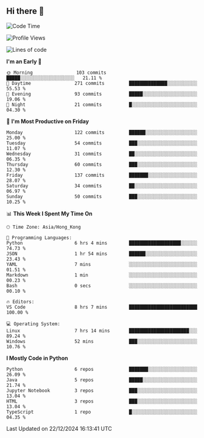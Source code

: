 ## Hi there 👋

<!--
**gessiegulugulu/gessiegulugulu** is a ✨ _special_ ✨ repository because its `README.md` (this file) appears on your GitHub profile.

Here are some ideas to get you started:

- 🔭 I’m currently working on ...
- 🌱 I’m currently learning ...
- 👯 I’m looking to collaborate on ...
- 🤔 I’m looking for help with ...
- 💬 Ask me about ...
- 📫 How to reach me: ...
- 😄 Pronouns: ...
- ⚡ Fun fact: ...
-->

<!--START_SECTION:waka-->
![Code Time](http://img.shields.io/badge/Code%20Time-243%20hrs%2018%20mins-blue)

![Profile Views](http://img.shields.io/badge/Profile%20Views-4-blue)

![Lines of code](https://img.shields.io/badge/From%20Hello%20World%20I%27ve%20Written-3.3%20million%20lines%20of%20code-blue)

**I'm an Early 🐤** 

```text
🌞 Morning                103 commits         █████░░░░░░░░░░░░░░░░░░░░   21.11 % 
🌆 Daytime                271 commits         ██████████████░░░░░░░░░░░   55.53 % 
🌃 Evening                93 commits          █████░░░░░░░░░░░░░░░░░░░░   19.06 % 
🌙 Night                  21 commits          █░░░░░░░░░░░░░░░░░░░░░░░░   04.30 % 
```
📅 **I'm Most Productive on Friday** 

```text
Monday                   122 commits         ██████░░░░░░░░░░░░░░░░░░░   25.00 % 
Tuesday                  54 commits          ███░░░░░░░░░░░░░░░░░░░░░░   11.07 % 
Wednesday                31 commits          ██░░░░░░░░░░░░░░░░░░░░░░░   06.35 % 
Thursday                 60 commits          ███░░░░░░░░░░░░░░░░░░░░░░   12.30 % 
Friday                   137 commits         ███████░░░░░░░░░░░░░░░░░░   28.07 % 
Saturday                 34 commits          ██░░░░░░░░░░░░░░░░░░░░░░░   06.97 % 
Sunday                   50 commits          ███░░░░░░░░░░░░░░░░░░░░░░   10.25 % 
```


📊 **This Week I Spent My Time On** 

```text
🕑︎ Time Zone: Asia/Hong_Kong

💬 Programming Languages: 
Python                   6 hrs 4 mins        ███████████████████░░░░░░   74.73 % 
JSON                     1 hr 54 mins        ██████░░░░░░░░░░░░░░░░░░░   23.43 % 
YAML                     7 mins              ░░░░░░░░░░░░░░░░░░░░░░░░░   01.51 % 
Markdown                 1 min               ░░░░░░░░░░░░░░░░░░░░░░░░░   00.23 % 
Bash                     0 secs              ░░░░░░░░░░░░░░░░░░░░░░░░░   00.10 % 

🔥 Editors: 
VS Code                  8 hrs 7 mins        █████████████████████████   100.00 % 

💻 Operating System: 
Linux                    7 hrs 14 mins       ██████████████████████░░░   89.24 % 
Windows                  52 mins             ███░░░░░░░░░░░░░░░░░░░░░░   10.76 % 
```

**I Mostly Code in Python** 

```text
Python                   6 repos             ███████░░░░░░░░░░░░░░░░░░   26.09 % 
Java                     5 repos             █████░░░░░░░░░░░░░░░░░░░░   21.74 % 
Jupyter Notebook         3 repos             ███░░░░░░░░░░░░░░░░░░░░░░   13.04 % 
HTML                     3 repos             ███░░░░░░░░░░░░░░░░░░░░░░   13.04 % 
TypeScript               1 repo              █░░░░░░░░░░░░░░░░░░░░░░░░   04.35 % 
```




 Last Updated on 22/12/2024 16:13:41 UTC
<!--END_SECTION:waka-->
